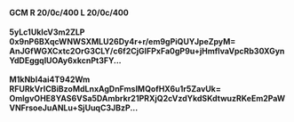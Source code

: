 #### GCM R 20/0c/400 L 20/0c/400
**5yLc1UkIcV3m2ZLP**<br/>**0x9nP6BXqcWNWSXMLU26Dy4r+r/em9gPiQUYJpeZpyM=**<br/>**AnJGfWGXCxtc2OrG3CLY/c6f2CjGIFPxFa0gP9u+jHmflvaVpcRb30XGynYdDEggqIUOAy6xkcnPt3FY...**<br/><br/>
**M1kNbI4ai4T942Wm**<br/>**RFURkVrICBiBzoMdLnxAgDnFmsIMQofHX6u1r5ZavUk=**<br/>**OmlgvOHE8YAS6VSa5DAmbrkr21PRXjQ2cVzdYkdSKdtwuzRKeEm2PaWVNFrsoeJuANLu+SjUuqC3JBzP...**